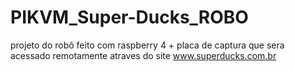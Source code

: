 # PIKVM_Super-Ducks_ROBO
projeto do robô feito com raspberry 4 + placa de captura que sera acessado remotamente atraves do site www.superducks.com.br
